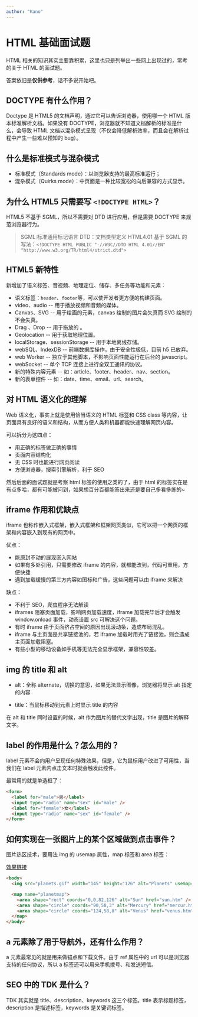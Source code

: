 ```yaml
---
author: "Kano"
---
```

# HTML 基础面试题

HTML 相关的知识其实主要靠积累，这里也只是列举出一些网上出现过的，常考的关于 HTML 的面试题。

答案依旧是**仅供参考**，话不多说开始吧。

## DOCTYPE 有什么作用？

Doctype 是 HTML5 的文档声明，通过它可以告诉浏览器，使用哪一个 HTML 版本标准解析文档。如果没有 DOCTYPE，浏览器就不知道文档解析的标准是什么，会导致 HTML 文档以混杂模式呈现（不仅会降低解析效率，而且会在解析过程中产生一些难以预知的 bug）。

## 什么是标准模式与混杂模式

- 标准模式（Standards mode）：以浏览器支持的最高标准运行；
- 混杂模式（Quirks mode）：中页面是一种比较宽松的向后兼容的方式显示。

## 为什么 HTML5 只需要写 `<!DOCTYPE HTML>`？

HTML5 不基于 SGML，所以不需要对 DTD 进行应用，但是需要 DOCTYPE 来规范浏览器行为。

> SGML:标准通用标记语言 DTD：文档类型定义 HTML4.01 基于 SGML 的 写法：`<!DOCTYPE HTML PUBLIC "-//W3C//DTD HTML 4.01//EN" "http://www.w3.org/TR/html4/strict.dtd">`

## HTML5 新特性

新增加了语义标签、音视频、地理定位、储存、多任务等功能和元素：

- 语义标签：`header`、`footer`等，可以使开发者更方便的构建页面。
- video、audio -- 用于播放视频和音频的媒体。
- Canvas、SVG -- 用于绘画的元素，canvas 绘制的图片会失真而 SVG 绘制的不会失真。
- Drag 、Drop -- 用于拖放的 。
- Geolocation -- 用于获取地理位置。
- localStorage、sessionStorage -- 用于本地离线存储。
- webSQL、IndexDB -- 前端数据库操作，由于安全性极低，目前 h5 已放弃。
- web Worker -- 独立于其他脚本，不影响页面性能运行在后台的 javascript。
- webSocket -- 单个 TCP 连接上进行全双工通讯的协议。
- 新的特殊内容元素 -- 如：article、footer、header、nav、section。
- 新的表单控件 -- 如：date、time、email、url、search。

## 对 HTML 语义化的理解

Web 语义化，事实上就是使用恰当语义的 HTML 标签和 CSS class 等内容，让页面具有良好的语义和结构，从而方便人类和机器都能快速理解网页内容。

可以拆分为这四点：

- 用正确的标签做正确的事情
- 页面内容结构化
- 无 CSS 时也能进行网页阅读
- 方便浏览器，搜索引擎解析，利于 SEO

然后后面的面试题就是考察 html 标签的使用之类的了，由于 html 的标签实在是有点多哈，都有可能被问到，如果想百分百都能答出来还是要自己多看多练的~

## iframe 作用和优缺点

iframe 也称作嵌入式框架，嵌入式框架和框架网页类似，它可以把一个网页的框架和内容嵌入到现有的网页中。

优点：

- 能原封不动的展现嵌入网站
- 如果有多处引用，只需要修改 iframe 的内容，就都能改到，代码可重用，方便快捷
- 遇到加载缓慢的第三方内容如图标和广告，这些问题可以由 iframe 来解决

缺点：

- 不利于 SEO，爬虫程序无法解读
- iframes 阻塞页面加载，影响网页加载速度，iframe 加载完毕后才会触发 window.onload 事件，动态设置 src 可解决这个问题。
- 有时 iframe 由于页面挤占空间的原因出现滚动条，造成布局混乱。
- iframe 与主页面是共享链接池的，若 iframe 加载时用光了链接池，则会造成主页面加载阻塞。
- 有些小型的移动设备如手机等无法完全显示框架，兼容性较差。

## img 的 title 和 alt

- alt：全称 alternate，切换的意思，如果无法显示图像，浏览器将显示 alt 指定的内容

- title：当鼠标移动到元素上时显示 title 的内容

在 alt 和 title 同时设置的时候，alt 作为图片的替代文字出现，title 是图片的解释文字。

## label 的作用是什么？怎么用的？

label 元素不会向用户呈现任何特殊效果，但是，它为鼠标用户改进了可用性，当我们在 label 元素内点击文本时就会触发此控件。

最常用的就是单选框了：

```html
<form>
  <label for="male">男</label>
  <input type="radio" name="sex" id="male" />
  <label for="female">女</label>
  <input type="radio" name="sex" id="female" />
</form>
```

## 如何实现在一张图片上的某个区域做到点击事件？

图片热区技术，要用法 img 的 usemap 属性，map 标签和 area 标签：

[效果链接](https://www.runoob.com/try/try.php?filename=tryhtml_areamap)

```html
<body>
  <img src="planets.gif" width="145" height="126" alt="Planets" usemap="#planetmap" />

  <map name="planetmap">
    <area shape="rect" coords="0,0,82,126" alt="Sun" href="sun.htm" />
    <area shape="circle" coords="90,58,3" alt="Mercury" href="mercur.htm" />
    <area shape="circle" coords="124,58,8" alt="Venus" href="venus.htm" />
  </map>
</body>
```

## a 元素除了用于导航外，还有什么作用？

a 元素最常见的就是用来做锚点和下载文件。由于 ref 属性中的 url 可以是浏览器支持的任何协议，所以 a 标签还可以用来手机拨号、和发送短信。

## SEO 中的 TDK 是什么？

TDK 其实就是 title、description、keywords 这三个标签。title 表示标题标签，description 是描述标签，keywords 是关键词标签。
